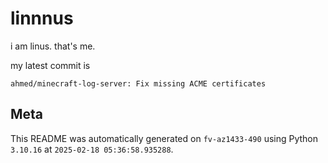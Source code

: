 # linnnus

i am linus. that's me.

my latest commit is

```
ahmed/minecraft-log-server: Fix missing ACME certificates
```

## Meta

This README was automatically generated on `fv-az1433-490` using Python
`3.10.16` at `2025-02-18 05:36:58.935288`.
